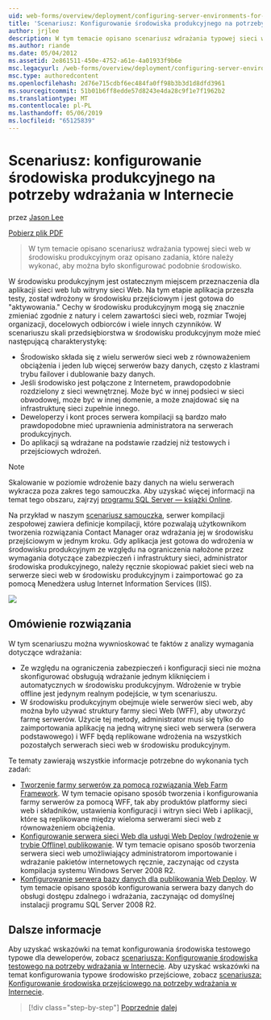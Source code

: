 ```yaml
---
uid: web-forms/overview/deployment/configuring-server-environments-for-web-deployment/scenario-configuring-a-production-environment-for-web-deployment
title: 'Scenariusz: Konfigurowanie środowiska produkcyjnego na potrzeby wdrażania w Internecie | Dokumentacja firmy Microsoft'
author: jrjlee
description: W tym temacie opisano scenariusz wdrażania typowej sieci web w środowisku produkcyjnym i opisano zadania, które należy wykonać, aby skonfigurować podobny...
ms.author: riande
ms.date: 05/04/2012
ms.assetid: 2e861511-450e-4752-a61e-4a01933f9b6e
msc.legacyurl: /web-forms/overview/deployment/configuring-server-environments-for-web-deployment/scenario-configuring-a-production-environment-for-web-deployment
msc.type: authoredcontent
ms.openlocfilehash: 2d76e715cdbf6ec484fa0ff98b3b3d1d8dfd3961
ms.sourcegitcommit: 51b01b6ff8edde57d8243e4da28c9f1e7f1962b2
ms.translationtype: MT
ms.contentlocale: pl-PL
ms.lasthandoff: 05/06/2019
ms.locfileid: "65125839"
---
```

# <a name="scenario-configuring-a-production-environment-for-web-deployment"></a>Scenariusz: konfigurowanie środowiska produkcyjnego na potrzeby wdrażania w Internecie

przez [Jason Lee](https://github.com/jrjlee)

[Pobierz plik PDF](https://msdnshared.blob.core.windows.net/media/MSDNBlogsFS/prod.evol.blogs.msdn.com/CommunityServer.Blogs.Components.WeblogFiles/00/00/00/63/56/8130.DeployingWebAppsInEnterpriseScenarios.pdf)

> W tym temacie opisano scenariusz wdrażania typowej sieci web w środowisku produkcyjnym oraz opisano zadania, które należy wykonać, aby można było skonfigurować podobnie środowisko.

W środowisku produkcyjnym jest ostatecznym miejscem przeznaczenia dla aplikacji sieci web lub witryny sieci Web. Na tym etapie aplikacja przeszła testy, został wdrożony w środowisku przejściowym i jest gotowa do "aktywowania." Cechy w środowisku produkcyjnym mogą się znacznie zmieniać zgodnie z natury i celem zawartości sieci web, rozmiar Twojej organizacji, docelowych odbiorców i wiele innych czynników. W scenariuszu skali przedsiębiorstwa w środowisku produkcyjnym może mieć następującą charakterystykę:

- Środowisko składa się z wielu serwerów sieci web z równoważeniem obciążenia i jeden lub więcej serwerów bazy danych, często z klastrami trybu failover i dublowanie bazy danych.
- Jeśli środowisko jest połączone z Internetem, prawdopodobnie rozdzielony z sieci wewnętrznej. Może być w innej podsieci w sieci obwodowej, może być w innej domenie, a może znajdować się na infrastrukturę sieci zupełnie innego.
- Deweloperzy i kont proces serwera kompilacji są bardzo mało prawdopodobne mieć uprawnienia administratora na serwerach produkcyjnych.
- Do aplikacji są wdrażane na podstawie rzadziej niż testowych i przejściowych wdrożeń.

> [!NOTE]
> Skalowanie w poziomie wdrożenie bazy danych na wielu serwerach wykracza poza zakres tego samouczka. Aby uzyskać więcej informacji na temat tego obszaru, zajrzyj [programu SQL Server — książki Online](https://technet.microsoft.com/library/ms130214.aspx).

Na przykład w naszym [scenariusz samouczka](../deploying-web-applications-in-enterprise-scenarios/enterprise-web-deployment-scenario-overview.md), serwer kompilacji zespołowej zawiera definicje kompilacji, które pozwalają użytkownikom tworzenia rozwiązania Contact Manager oraz wdrażania jej w środowisku przejściowym w jednym kroku. Gdy aplikacja jest gotowa do wdrożenia w środowisku produkcyjnym ze względu na ograniczenia nałożone przez wymagania dotyczące zabezpieczeń i infrastruktury sieci, administrator środowiska produkcyjnego, należy ręcznie skopiować pakiet sieci web na serwerze sieci web w środowisku produkcyjnym i zaimportować go za pomocą Menedżera usług Internet Information Services (IIS).

![](scenario-configuring-a-production-environment-for-web-deployment/_static/image1.png)

## <a name="solution-overview"></a>Omówienie rozwiązania

W tym scenariuszu można wywnioskować te faktów z analizy wymagania dotyczące wdrażania:

- Ze względu na ograniczenia zabezpieczeń i konfiguracji sieci nie można skonfigurować obsługują wdrażanie jednym kliknięciem i automatycznych w środowisku produkcyjnym. Wdrożenie w trybie offline jest jedynym realnym podejście, w tym scenariuszu.
- W środowisku produkcyjnym obejmuje wiele serwerów sieci web, aby można było używać struktury farmy sieci Web (WFF), aby utworzyć farmę serwerów. Użycie tej metody, administrator musi się tylko do zaimportowania aplikację na jedną witrynę sieci web serwera (serwera podstawowego) i WFF będą replikowane wdrożenia na wszystkich pozostałych serwerach sieci web w środowisku produkcyjnym.

Te tematy zawierają wszystkie informacje potrzebne do wykonania tych zadań:

- [Tworzenie farmy serwerów za pomocą rozwiązania Web Farm Framework](configuring-a-database-server-for-web-deploy-publishing.md). W tym temacie opisano sposób tworzenia i konfigurowania farmy serwerów za pomocą WFF, tak aby produktów platformy sieci web i składników, ustawienia konfiguracji i witryn sieci Web i aplikacji, które są replikowane między wieloma serwerami sieci web z równoważeniem obciążenia.
- [Konfigurowanie serwera sieci Web dla usługi Web Deploy (wdrożenie w trybie Offline) publikowanie](configuring-a-web-server-for-web-deploy-publishing-offline-deployment.md). W tym temacie opisano sposób tworzenia serwera sieci web umożliwiający administratorom importowanie i wdrażanie pakietów internetowych ręcznie, zaczynając od czysta kompilacja systemu Windows Server 2008 R2.
- [Konfigurowanie serwera bazy danych dla publikowania Web Deploy](configuring-a-database-server-for-web-deploy-publishing.md). W tym temacie opisano sposób konfigurowania serwera bazy danych do obsługi dostępu zdalnego i wdrażania, zaczynając od domyślnej instalacji programu SQL Server 2008 R2.

## <a name="further-reading"></a>Dalsze informacje

Aby uzyskać wskazówki na temat konfigurowania środowiska testowego typowe dla deweloperów, zobacz [scenariusza: Konfigurowanie środowiska testowego na potrzeby wdrażania w Internecie](scenario-configuring-a-test-environment-for-web-deployment.md). Aby uzyskać wskazówki na temat konfigurowania typowe środowisko przejściowe, zobacz [scenariusza: Konfigurowanie środowiska przejściowego na potrzeby wdrażania w Internecie](scenario-configuring-a-staging-environment-for-web-deployment.md).

> [!div class="step-by-step"]
> [Poprzednie](scenario-configuring-a-staging-environment-for-web-deployment.md)
> [dalej](configuring-a-web-server-for-web-deploy-publishing-remote-agent.md)

